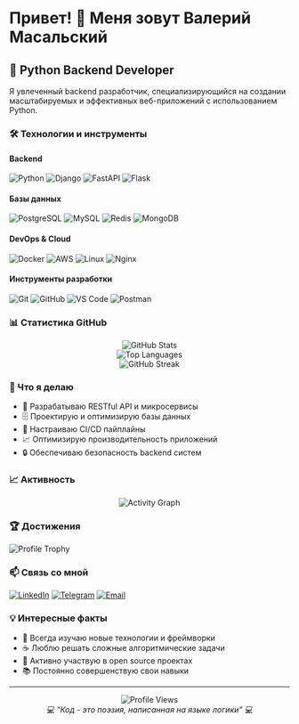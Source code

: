 # Привет! 👋 Меня зовут Валерий Масальский

## 🐍 Python Backend Developer

Я увлеченный backend разработчик, специализирующийся на создании масштабируемых и эффективных веб-приложений с использованием Python.

### 🛠️ Технологии и инструменты

#### Backend
![Python](https://img.shields.io/badge/Python-3776AB?style=for-the-badge&logo=python&logoColor=white)
![Django](https://img.shields.io/badge/Django-092E20?style=for-the-badge&logo=django&logoColor=white)
![FastAPI](https://img.shields.io/badge/FastAPI-005571?style=for-the-badge&logo=fastapi&logoColor=white)
![Flask](https://img.shields.io/badge/Flask-000000?style=for-the-badge&logo=flask&logoColor=white)

#### Базы данных
![PostgreSQL](https://img.shields.io/badge/PostgreSQL-316192?style=for-the-badge&logo=postgresql&logoColor=white)
![MySQL](https://img.shields.io/badge/MySQL-00000F?style=for-the-badge&logo=mysql&logoColor=white)
![Redis](https://img.shields.io/badge/Redis-DC382D?style=for-the-badge&logo=redis&logoColor=white)
![MongoDB](https://img.shields.io/badge/MongoDB-4EA94B?style=for-the-badge&logo=mongodb&logoColor=white)

#### DevOps & Cloud
![Docker](https://img.shields.io/badge/Docker-2496ED?style=for-the-badge&logo=docker&logoColor=white)
![AWS](https://img.shields.io/badge/Amazon_AWS-232F3E?style=for-the-badge&logo=amazon-aws&logoColor=white)
![Linux](https://img.shields.io/badge/Linux-FCC624?style=for-the-badge&logo=linux&logoColor=black)
![Nginx](https://img.shields.io/badge/Nginx-009639?style=for-the-badge&logo=nginx&logoColor=white)

#### Инструменты разработки
![Git](https://img.shields.io/badge/Git-F05032?style=for-the-badge&logo=git&logoColor=white)
![GitHub](https://img.shields.io/badge/GitHub-100000?style=for-the-badge&logo=github&logoColor=white)
![VS Code](https://img.shields.io/badge/VS_Code-007ACC?style=for-the-badge&logo=visual-studio-code&logoColor=white)
![Postman](https://img.shields.io/badge/Postman-FF6C37?style=for-the-badge&logo=postman&logoColor=white)

### 📊 Статистика GitHub

<div align="center">
  <img src="https://github-readme-stats.vercel.app/api?username=ValeryMasalski&show_icons=true&theme=tokyonight&hide_border=true&count_private=true" alt="GitHub Stats" />
</div>

<div align="center">
  <img src="https://github-readme-stats.vercel.app/api/top-langs/?username=ValeryMasalski&layout=compact&theme=tokyonight&hide_border=true" alt="Top Languages" />
</div>

<div align="center">
  <img src="https://github-readme-streak-stats.herokuapp.com/?user=ValeryMasalski&theme=tokyonight&hide_border=true" alt="GitHub Streak" />
</div>

### 🎯 Что я делаю

- 🔧 Разрабатываю RESTful API и микросервисы
- 🗄️ Проектирую и оптимизирую базы данных
- 🚀 Настраиваю CI/CD пайплайны
- 📈 Оптимизирую производительность приложений
- 🔒 Обеспечиваю безопасность backend систем

### 📈 Активность

<div align="center">
  <img src="https://github-readme-activity-graph.vercel.app/graph?username=ValeryMasalski&theme=tokyo-night&hide_border=true" alt="Activity Graph" />
</div>

### 🏆 Достижения

![Profile Trophy](https://github-profile-trophy.vercel.app/?username=ValeryMasalski&theme=tokyonight&no-frame=true&column=7)

### 📫 Связь со мной

[![LinkedIn](https://img.shields.io/badge/LinkedIn-0077B5?style=for-the-badge&logo=linkedin&logoColor=white)](https://linkedin.com/in/valery-masalski)
[![Telegram](https://img.shields.io/badge/Telegram-2CA5E0?style=for-the-badge&logo=telegram&logoColor=white)](https://t.me/valery_masalski)
[![Email](https://img.shields.io/badge/Email-D14836?style=for-the-badge&logo=gmail&logoColor=white)](mailto:valery.masalski@example.com)

### 💡 Интересные факты

- 🎯 Всегда изучаю новые технологии и фреймворки
- ☕ Люблю решать сложные алгоритмические задачи
- 🌱 Активно участвую в open source проектах
- 📚 Постоянно совершенствую свои навыки

---

<div align="center">
  <img src="https://komarev.com/ghpvc/?username=ValeryMasalski&style=for-the-badge&color=blue" alt="Profile Views" />
</div>

<div align="center">
  <i>💻 "Код - это поэзия, написанная на языке логики" 💻</i>
</div>
